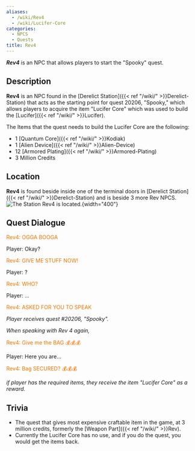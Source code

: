 ```yaml
---
aliases:
  - /wiki/Rev4
  - /wiki/Lucifer-Core
categories:
  - NPCS
  - Quests
title: Rev4
---
```


**_Rev4_** is an NPC that allows players to start the "Spooky" quest.

## Description

**Rev4** is an NPC found in the [Derelict Station]({{< ref "/wiki/" >}}Derelict-Station) that acts as the starting point for quest 20206, "Spooky," which allows players to acquire the item "Lucifer Core" which was used to build the [Lucifer]({{< ref "/wiki/" >}}Lucifer).

The Items that the quest needs to build the Lucifer Core are the following:

- 1 [Quantum Core]({{< ref "/wiki/" >}}Kodiak)
- 1 [Alien Device]({{< ref "/wiki/" >}}Alien-Device)
- 12 [Armored Plating]({{< ref "/wiki/" >}}Armored-Plating)
- 3 Million Credits

## Location

**Rev4** is found beside inside one of the terminal doors in [Derelict Station]({{< ref "/wiki/" >}}Derelict-Station) and is beside 3 more Rev NPCS. ![The Station Rev4 is
located.](Derelict_Station_Ext1.png "The Station Rev4 is located."){width="400"}

## Quest Dialogue

<span style="color:#ee7600">Rev4: OGGA BOOGA</span>

Player: Okay?

<span style="color:#ee7600">Rev4: GIVE ME STUFF NOW!</span>

Player: ?

<span style="color:#ee7600">Rev4: WHO?</span>

Player: ...

<span style="color:#ee7600">Rev4: ASKED FOR YOU TO SPEAK</span>

_Player receives quest #20206, "Spooky"._

_When speaking with Rev 4 again,_

<span style="color:#ee7600">Rev4: Give me the BAG 💰💰💰</span>

Player: Here you are...

<span style="color:#ee7600">Rev4: Bag SECURED? 💰💰💰</span>

_if player has the required items, they receive the item "Lucifer Core" as a reward._

## Trivia

- The quest that gives most expensive craftable item in the game, at 3 million credits, formerly the [Weapon Part]({{< ref "/wiki/" >}}Rev).
- Currently the Lucifer Core has no use, and if you do the quest, you would get the items back.
